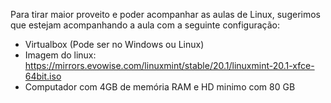 Para tirar maior proveito e poder acompanhar as aulas de Linux, sugerimos que estejam acompanhando a aula com a seguinte configuração:

- Virtualbox (Pode ser no Windows ou Linux)
- Imagem do linux: https://mirrors.evowise.com/linuxmint/stable/20.1/linuxmint-20.1-xfce-64bit.iso
- Computador com 4GB de memória RAM e HD minimo com 80 GB